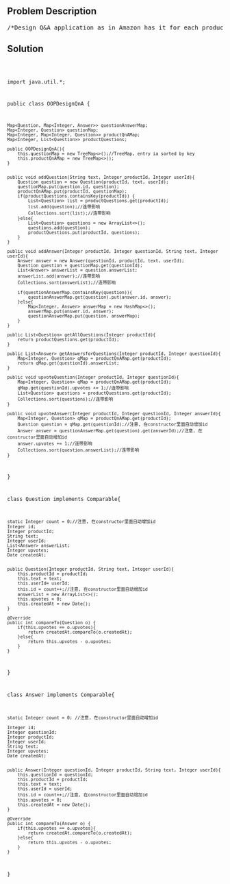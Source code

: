 <!--
<style>
  body { font-family: Arial, sans-serif; }
  .container { max-width: 700px; margin: 0 auto; padding: 10px; }
  .comment-block { background-color: #f9f9f9; padding: 10px; border-left: 5px solid #ccc; overflow-wrap: break-word; white-space: pre-wrap; }
  .code-block { background-color: #f4f4f4; padding: 10px; border: 1px solid #ddd; overflow-wrap: break-word; white-space: pre-wrap; }
</style>
-->

<div class='container'>
<h2>Problem Description</h2>
<div class='comment-block'>
<pre>
/*Design Q&A application as in Amazon has it for each product*/</pre>
</div>

<h2>Solution</h2>
<div class='code-block'>
<pre><code class='language-java'>

import java.util.*;

public class OOPDesignQnA {

    Map<Question, Map<Integer, Answer>> questionAnswerMap;
    Map<Integer, Question> questionMap;
    Map<Integer, Map<Integer, Question>> productQnAMap;
    Map<Integer, List<Question>> productQuestions;

    public OOPDesignQnA(){
        this.questionMap = new TreeMap<>();//TreeMap, entry ia sorted by key
        this.productQnAMap = new TreeMap<>();
    }


    public void addQuestion(String text, Integer productId, Integer userId){
        Question question = new Question(productId, text, userId);
        questionMap.put(question.id, question);
        productQnAMap.put(productId, questionMap);
        if(productQuestions.containsKey(productId)) {
            List<Question> list = productQuestions.get(productId);
            list.add(question);//连带影响
            Collections.sort(list);//连带影响
        }else{
            List<Question> questions = new ArrayList<>();
            questions.add(question);
            productQuestions.put(productId, questions);
        }
    }

    public void addAnswer(Integer productId, Integer questionId, String text, Integer userId){
        Answer answer = new Answer(questionId, productId, text, userId);
        Question question = questionMap.get(questionId);
        List<Answer> answerList = question.answerList;
        answerList.add(answer);//连带影响
        Collections.sort(answerList);//连带影响

        if(questionAnswerMap.containsKey(question)){
            questionAnswerMap.get(question).put(answer.id, answer);
        }else{
            Map<Integer, Answer> answerMap = new HashMap<>();
            answerMap.put(answer.id, answer);
            questionAnswerMap.put(question, answerMap);
        }
    }

    public List<Question> getAllQuestions(Integer productId){
        return productQuestions.get(productId);
    }

    public List<Answer> getAnswersforQuestions(Integer productId, Integer questionId){
        Map<Integer, Question> qMap = productQnAMap.get(productId);
        return qMap.get(questionId).answerList;
    }

    public void upvoteQuestion(Integer productId, Integer questionId){
        Map<Integer, Question> qMap = productQnAMap.get(productId);
        qMap.get(questionId).upvotes += 1;//连带影响
        List<Question> questions = productQuestions.get(productId);
        Collections.sort(questions);//连带影响
    }

    public void upvoteAnswer(Integer productId, Integer questionId, Integer answerId){
        Map<Integer, Question> qMap = productQnAMap.get(productId);
        Question question = qMap.get(questionId);//注意, 在constructor里面自动增加id
        Answer answer = questionAnswerMap.get(question).get(answerId);//注意, 在constructor里面自动增加id
        answer.upvotes += 1;//连带影响
        Collections.sort(question.answerList);//连带影响
    }

}

class Question implements Comparable<Question>{

    static Integer count = 0;//注意, 在constructor里面自动增加id
    Integer id;
    Integer productId;
    String text;
    Integer userId;
    List<Answer> answerList;
    Integer upvotes;
    Date createdAt;


    public Question(Integer productId, String text, Integer userId){
        this.productId = productId;
        this.text = text;
        this.userId= userId;
        this.id = count++;//注意, 在constructor里面自动增加id
        answerList = new ArrayList<>();
        this.upvotes = 0;
        this.createdAt = new Date();
    }

    @Override
    public int compareTo(Question o) {
        if(this.upvotes == o.upvotes){
            return createdAt.compareTo(o.createdAt);
        }else{
            return this.upvotes - o.upvotes;
        }
    }

}


class Answer implements Comparable<Answer>{

    static Integer count = 0; //注意, 在constructor里面自动增加id

    Integer id; 
    Integer questionId;
    Integer productId;
    Integer userId;
    String text;
    Integer upvotes;
    Date createdAt;


    public Answer(Integer questionId, Integer productId, String text, Integer userId){
        this.questionId = questionId;
        this.productId = productId;
        this.text = text;
        this.userId = userId;
        this.id = count++;//注意, 在constructor里面自动增加id
        this.upvotes = 0;
        this.createdAt = new Date();
    }

    @Override
    public int compareTo(Answer o) {
        if(this.upvotes == o.upvotes){
            return createdAt.compareTo(o.createdAt);
        }else{
            return this.upvotes - o.upvotes;
        }
    }
}</code></pre>
</div>
</div>
